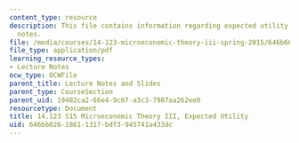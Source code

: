 ```yaml
---
content_type: resource
description: This file contains information regarding expected utility 2 recitation
  notes.
file: /media/courses/14-123-microeconomic-theory-iii-spring-2015/646b602618611317bdf3945741a433dc_MIT14_123S15_expected2.pdf
file_type: application/pdf
learning_resource_types:
- Lecture Notes
ocw_type: OCWFile
parent_title: Lecture Notes and Slides
parent_type: CourseSection
parent_uid: 19482ca2-66e4-9c67-a3c3-7987aa262ee0
resourcetype: Document
title: 14.123 S15 Microeconomic Theory III, Expected Utility
uid: 646b6026-1861-1317-bdf3-945741a433dc
---
```

